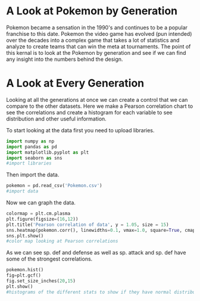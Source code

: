 # A Look at Pokemon by Generation

Pokemon became a sensation in the 1990's and continues to be a popular franchise to this date. 
Pokemon the video game has evolved (pun intended) over the decades into a complex game that takes 
a lot of statistics and analyze to create teams that can win the meta at tournaments. The point 
of this kernal is to look at the Pokemon by generation and see if we can find any insight into 
the numbers behind the design.

# A Look at Every Generation

Looking at all the generations at once we can create a control that we can compare to the 
other datasets. Here we make a Pearson correlation chart to see the correlations and create 
a histogram for each variable to see distribution and other useful information.

To start looking at the data first you need to upload libraries.

```python
import numpy as np
import pandas as pd
import matplotlib.pyplot as plt
import seaborn as sns
#import libraries
```

Then import the data.

```python
pokemon = pd.read_csv('Pokemon.csv')
#import data
```

Now we can graph the data.

```python
colormap = plt.cm.plasma
plt.figure(figsize=(16,12))
plt.title('Pearson correlation of data', y = 1.05, size = 15)
sns.heatmap(pokemon.corr(), linewidths=0.1, vmax=1.0, square=True, cmap=colormap, linecolor='black', annot=True)
sns.plt.show()
#color map looking at Pearson correlations
```

As we can see sp. def and defense as well as sp. attack and sp. def have some of 
the strongest correlations.

```python
pokemon.hist()
fig=plt.gcf()
fig.set_size_inches(20,15)
plt.show()
#histograms of the different stats to show if they have normal distribution
```
